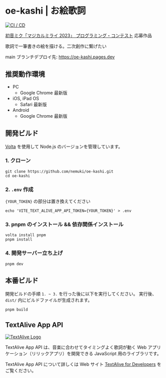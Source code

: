# oe-kashi | お絵歌詞

[![CI / CD](https://github.com/nemuki/negi/actions/workflows/ci.yml/badge.svg)](https://github.com/nemuki/negi/actions/workflows/ci.yml)

[初音ミク「マジカルミライ 2023」 プログラミング・コンテスト](https://magicalmirai.com/2023/procon/) 応募作品

歌詞で一筆書きの絵を描ける。二次創作に繋げたい

main ブランチデプロイ先: <https://oe-kashi.pages.dev>

## 推奨動作環境

- PC
  - Google Chrome 最新版
- iOS, iPad OS
  - Safari 最新版
- Android
  - Google Chrome 最新版

## 開発ビルド

[Volta](https://volta.sh/) を使用して Node.js のバージョンを管理しています。

### 1. クローン

```shell
git clone https://github.com/nemuki/oe-kashi.git
cd oe-kashi
```

### 2. `.env` 作成

`{YOUR_TOKEN}` の部分は置き換えてください

```shell
echo 'VITE_TEXT_ALIVE_APP_API_TOKEN={YOUR_TOKEN}' > .env
```

### 3. pnpm のインストール && 依存関係インストール

```shell
volta install pnpm
pnpm install
```

### 4. 開発サーバー立ち上げ

```shell
pnpm dev
```

## 本番ビルド

開発ビルドの手順 `1. ~ 3.` を行った後に以下を実行してください。 実行後、`dist/` 内にビルドファイルが生成されます。

```shell
pnpm build
```

## TextAlive App API

[![TextAlive Logo](https://i.gyazo.com/thumb/1000/5301e6f642d255c5cfff98e049b6d1f3-png.png)](https://textalive.jp/)

TextAlive App API は、音楽に合わせてタイミングよく歌詞が動く Web アプリケーション（リリックアプリ）を開発できる JavaScript 用のライブラリです。

TextAlive App API について詳しくは Web サイト [TextAlive for Developers](https://developer.textalive.jp/) をご覧ください。
